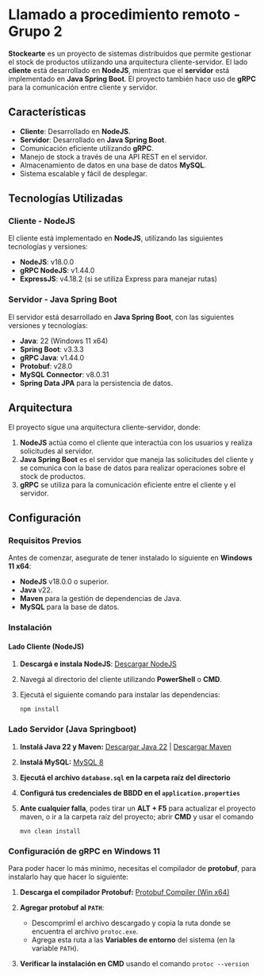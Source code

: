 # Llamado a procedimiento remoto - Grupo 2

**Stockearte** es un proyecto de sistemas distribuidos que permite gestionar el stock de productos utilizando una arquitectura cliente-servidor. El lado **cliente** está desarrollado en **NodeJS**, mientras que el **servidor** está implementado en **Java Spring Boot**. El proyecto también hace uso de **gRPC** para la comunicación entre cliente y servidor.

## Características

- **Cliente**: Desarrollado en **NodeJS**.
- **Servidor**: Desarrollado en **Java Spring Boot**.
- Comunicación eficiente utilizando **gRPC**.
- Manejo de stock a través de una API REST en el servidor.
- Almacenamiento de datos en una base de datos **MySQL**.
- Sistema escalable y fácil de desplegar.

## Tecnologías Utilizadas

### Cliente - NodeJS
El cliente está implementado en **NodeJS**, utilizando las siguientes tecnologías y versiones:

- **NodeJS**: v18.0.0
- **gRPC NodeJS**: v1.44.0
- **ExpressJS**: v4.18.2 (si se utiliza Express para manejar rutas)

### Servidor - Java Spring Boot
El servidor está desarrollado en **Java Spring Boot**, con las siguientes versiones y tecnologías:

- **Java**: 22 (Windows 11 x64)
- **Spring Boot**: v3.3.3
- **gRPC Java**: v1.44.0
- **Protobuf**: v28.0
- **MySQL Connector**: v8.0.31
- **Spring Data JPA** para la persistencia de datos.

## Arquitectura

El proyecto sigue una arquitectura cliente-servidor, donde:

1. **NodeJS** actúa como el cliente que interactúa con los usuarios y realiza solicitudes al servidor.
2. **Java Spring Boot** es el servidor que maneja las solicitudes del cliente y se comunica con la base de datos para realizar operaciones sobre el stock de productos.
3. **gRPC** se utiliza para la comunicación eficiente entre el cliente y el servidor.

## Configuración

### Requisitos Previos

Antes de comenzar, asegurate de tener instalado lo siguiente en **Windows 11 x64**:

- **NodeJS** v18.0.0 o superior.
- **Java** v22.
- **Maven** para la gestión de dependencias de Java.
- **MySQL** para la base de datos.

### Instalación

#### Lado Cliente (NodeJS)
1. **Descargá e instala NodeJS**: [Descargar NodeJS](https://nodejs.org/)
2. Navegá al directorio del cliente utilizando **PowerShell** o **CMD**.
3. Ejecutá el siguiente comando para instalar las dependencias:

   ```
   npm install
   ```

### Lado Servidor (Java Springboot)
1. **Instalá Java 22 y Maven:** [Descargar Java 22](https://www.oracle.com/java/technologies/javase-jdk22-downloads.html) | [Descargar Maven](https://maven.apache.org/download.cgi)
2. **Instalá MySQL:** [MySQL 8](https://dev.mysql.com/downloads/installer/)
3. **Ejecutá el archivo ``database.sql`` en la carpeta raíz del directorio**
4. **Configurá tus credenciales de BBDD en el ``application.properties``**
5. **Ante cualquier falla**, podes tirar un **ALT + F5** para actualizar el proyecto maven, o ir a la carpeta raíz del proyecto; abrir **CMD** y usar el comando
   
   ```
   mvn clean install
   ```

### Configuración de gRPC en Windows 11
Para poder hacer lo más mínimo, necesitas el compilador de **protobuf**, para instalarlo hay que hacer lo siguiente:
1. **Descarga el compilador Protobuf:** [Protobuf Compiler (Win x64)](https://github.com/protocolbuffers/protobuf/releases/download/v28.0/protoc-28.0-win64.zip)
2. **Agregar protobuf al ``PATH``**:
   
   - DescomprimÍ el archivo descargado y copia la ruta donde se encuentra el archivo ``protoc.exe``.
   - Agrega esta ruta a las **Variables de entorno** del sistema (en la variable ``PATH``).
     
3. **Verificar la instalación en CMD** usando el comando ```protoc --version```

   
   
